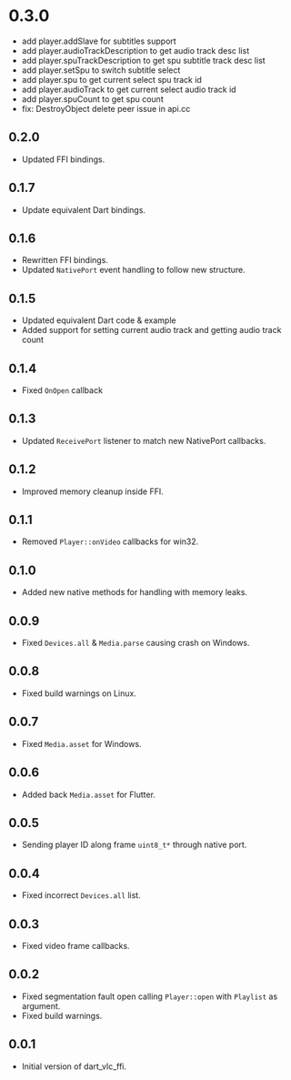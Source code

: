 # 0.3.0

- add player.addSlave for subtitles support
- add player.audioTrackDescription to get audio track desc list
- add player.spuTrackDescription to get spu subtitle track desc list
- add player.setSpu to switch subtitle select
- add player.spu to get current select spu track id
- add player.audioTrack to get current select audio track id
- add player.spuCount to get spu count
- fix: DestroyObject delete peer issue in api.cc

## 0.2.0

- Updated FFI bindings.

## 0.1.7

- Update equivalent Dart bindings.

## 0.1.6

- Rewritten FFI bindings.
- Updated `NativePort` event handling to follow new structure.

## 0.1.5

- Updated equivalent Dart code & example
- Added support for setting current audio track and getting audio track count

## 0.1.4

- Fixed `OnOpen` callback

## 0.1.3

- Updated `ReceivePort` listener to match new NativePort callbacks.

## 0.1.2

- Improved memory cleanup inside FFI.

## 0.1.1

- Removed `Player::onVideo` callbacks for win32.

## 0.1.0

- Added new native methods for handling with memory leaks.

## 0.0.9

- Fixed `Devices.all` & `Media.parse` causing crash on Windows.

## 0.0.8

- Fixed build warnings on Linux.

## 0.0.7

- Fixed `Media.asset` for Windows.

## 0.0.6

- Added back `Media.asset` for Flutter.

## 0.0.5

- Sending player ID along frame `uint8_t*` through native port.

## 0.0.4

- Fixed incorrect `Devices.all` list.

## 0.0.3

- Fixed video frame callbacks.

## 0.0.2

- Fixed segmentation fault open calling `Player::open` with `Playlist` as argument.
- Fixed build warnings.

## 0.0.1

- Initial version of dart_vlc_ffi.
